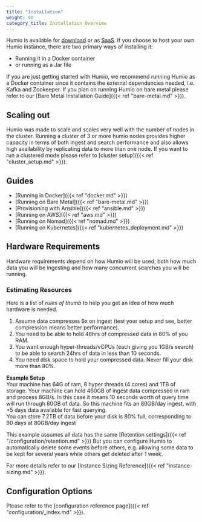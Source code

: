 ```yaml
---
title: "Installation"
weight: 90
category_title: Installation Overview
---
```


Humio is available for [download](https://www.humio.com/download) or as [SaaS](https://cloud.humio.com/).
If you choose to host your own Humio instance, there are two primary ways of installing it:

- Running it in a Docker container
- or running as a Jar file

If you are just getting started with Humio, we recommend running Humio as a Docker container since
it contains the external dependencies needed, i.e. Kafka and Zookeeper. If you plan on
running Humio on bare metal please refer to our [Bare Metal Installation Guide]({{< ref "bare-metal.md" >}}).

## Scaling out

Humio was made to scale and scales very well with the number of nodes in the cluster.
Running a cluster of 3 or more humio nodes provides
higher capacity in terms of both ingest and search performance and also allows high availability by replicating data to more than one node.
If you want to run a clustered mode please refer to [cluster setup]({{< ref "cluster_setup.md" >}}).


## Guides

- [Running in Docker]({{< ref "docker.md" >}})
- [Running on Bare Metal]({{< ref "bare-metal.md" >}})
- [Provisioning with Ansible]({{< ref "ansible.md" >}})
- [Running on AWS]({{< ref "aws.md" >}})
- [Running on Nomad]({{< ref "nomad.md" >}})
- [Running on Kubernetes]({{< ref "kubernetes_deployment.md" >}})

## Hardware Requirements

Hardware requirements depend on how Humio will be used, both how much data you will be
ingesting and how many concurrent searches you will be running.


### Estimating Resources

Here is a list of *rules of thumb* to help you get an idea of how much hardware is needed.

1. Assume data compresses 9x on ingest (test your setup and see, better compression means better performance).
1. You need to be able to hold 48hrs of compressed data in 80% of you RAM.
1. You want enough hyper-threads/vCPUs (each giving you 1GB/s search) to be able
   to search 24hrs of data in less than 10 seconds.
1. You need disk space to hold your compressed data. Never fill your disk more than 80%.

**Example Setup**  
Your machine has 64G of ram, 8 hyper threads (4 cores) and 1TB of storage.
Your machine can hold 460GB of ingest data compressed in ram and process 8GB/s.  In this case
it means 10 seconds worth of query time will run through 80GB of data.  So this machine
fits an 80GB/day ingest, with +5 days data available for fast querying.  
You can store 7.2TB of data before your disk is 80% full, corresponding to 90 days at 80GB/day ingest

This example assumes all data has the same [Retention settings]({{<
ref "/configuration/retention.md" >}}) But you can configure Humio
to automatically delete some events before others,
e.g. allowing some data to be kept for several years while others get
deleted after 1 week.

For more details refer to our [Instance Sizing Reference]({{< ref "instance-sizing.md" >}}).

## Configuration Options

Please refer to the [configuration reference page]({{< ref "configuration/_index.md" >}}).
